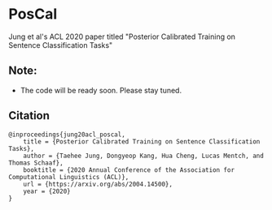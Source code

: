 # PosCal
Jung et al's ACL 2020 paper titled "Posterior Calibrated Training on Sentence Classification Tasks"

## Note:
 * The code will be ready soon. Please stay tuned.

## Citation
    @inproceedings{jung20acl_poscal,
        title = {Posterior Calibrated Training on Sentence Classification Tasks},
        author = {Taehee Jung, Dongyeop Kang, Hua Cheng, Lucas Mentch, and Thomas Schaaf},
        booktitle = {2020 Annual Conference of the Association for Computational Linguistics (ACL)},
        url = {https://arxiv.org/abs/2004.14500},
        year = {2020}
    }
